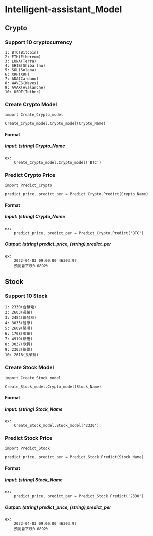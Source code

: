 # Intelligent-assistant_Model

## Crypto 

### Support 10 cryptocurrency 

    1: BTC(Bitcoin)  
    2: ETH(Ethereum)  
    3: LUNA(Terra)
    4: SHIB(Shiba lnu)  
    5: SOL(Solana)  
    6: XRP(XRP)  
    7: ADA(Cardano)  
    8: WAVES(Waves)  
    9: AVAX(Avalanche)  
    10: USDT(Tether)

### Create Crypto Model 

    import Create_Crypto_model

    Create_Crypto_model.Crypto_model(Crypto_Name)

####    Format 

#####   Input: (string) Crypto_Name 
    ex: 
        Create_Crypto_model.Crypto_model('BTC') 

### Predict Crypto Price

    import Predict_Crypto

    predict_price, predict_per = Predict_Crypto.Predict(Crypto_Name)    

####    Format 

#####   Input: (string) Crypto_Name
    ex: 
        predict_price, predict_per = Predict_Crypto.Predict('BTC') 
    
#####   Output: (string) predict_price, (string) predict_per 
    ex:     
        2022-04-03 09:00:00 46303.97 
        預測會下跌0.0892% 

## Stock 

### Support 10 Stock

    1: 2330(台積電) 
    2: 2603(長榮)   
    3: 2454(聯發科)
    4: 3035(智原)  
    5: 2609(陽明)  
    6: 1708(東鹼)  
    7: 4919(新唐)  
    8: 3037(欣興)  
    9: 2303(聯電)  
    10: 2618(長榮航)

### Create Stock Model 

    import Create_Stock_model

    Create_Stock_model.Crypto_model(Stock_Name)

####    Format 

#####   Input: (string) Stock_Name 
    ex: 
        Create_Stock_model.Stock_model('2330') 

### Predict Stock Price

    import Predict_Stock

    predict_price, predict_per = Predict_Stock.Predict(Stock_Name)    

####    Format 

#####   Input: (string) Stock_Name
    ex: 
        predict_price, predict_per = Predict_Stock.Predict('2330') 
    
#####   Output: (string) predict_price, (string) predict_per 
    ex:     
        2022-04-03 09:00:00 46303.97 
        預測會下跌0.0892% 
